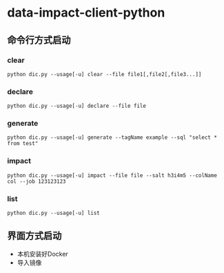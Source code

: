 # data-impact-client-python

## 命令行方式启动

### clear

```
python dic.py --usage[-u] clear --file file1[,file2[,file3...]]
```

### declare

```
python dic.py --usage[-u] declare --file file
```

### generate

```
python dic.py --usage[-u] generate --tagName example --sql "select * from test"
```

### impact

```
python dic.py --usage[-u] impact --file file --salt h3i4m5 --colName col --job 123123123
```

### list

```
python dic.py --usage[-u] list
```

## 界面方式启动

 - 本机安装好Docker
 - 导入镜像
